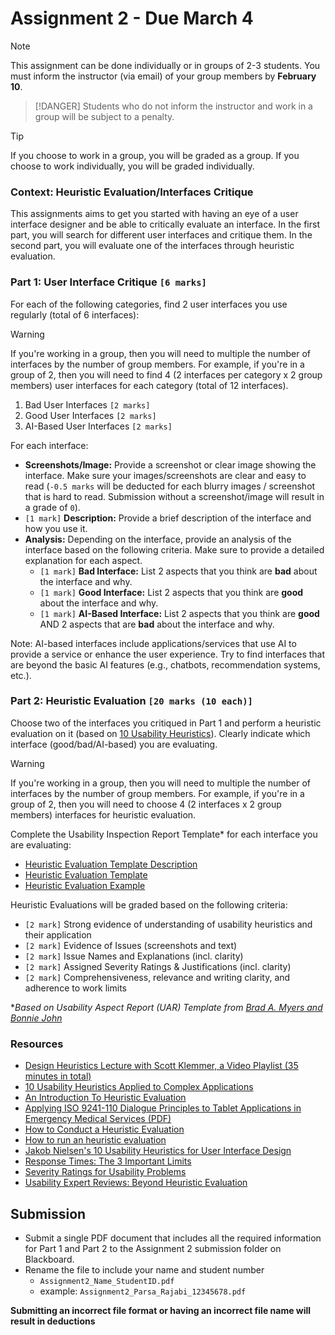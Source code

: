 # Assignment 2 - Due March 4

> [!NOTE]
> This assignment can be done individually or in groups of 2-3 students.  You must inform the instructor (via email) of your group members by **February 10**. 

> [!DANGER]
> Students who do not inform the instructor and work in a group will be subject to a penalty.

> [!TIP]
> If you choose to work in a group, you will be graded as a group.  If you choose to work individually, you will be graded individually.

### Context: Heuristic Evaluation/Interfaces Critique
This assignments aims to get you started with having an eye of a user interface designer and be able to critically evaluate an interface. In the first part, you will search for different user interfaces and critique them. In the second part, you will evaluate one of the interfaces through heuristic evaluation.

### Part 1: User Interface Critique `[6 marks]`

For each of the following categories, find 2 user interfaces you use regularly (total of 6 interfaces): 

> [!WARNING]
> If you're working in a group, then you will need to multiple the number of interfaces by the number of group members. For example, if you're in a group of 2, then you will need to find 4 (2 interfaces per category x 2 group members) user interfaces for each category (total of 12 interfaces).


1. Bad User Interfaces `[2 marks]`
2. Good User Interfaces `[2 marks]`
3. AI-Based User Interfaces `[2 marks]`

For each interface:

- **Screenshots/Image:** Provide a screenshot or clear image showing the interface. Make sure your images/screenshots are clear and easy to read (`-0.5 marks` will be deducted for each blurry images / screenshot that is hard to read. Submission without a screenshot/image will result in a grade of `0`).
- `[1 mark]` **Description:** Provide a brief description of the interface and how you use it. 
- **Analysis:** Depending on the interface, provide an analysis of the interface based on the following criteria. Make sure to provide a detailed explanation for each aspect.
   - `[1 mark]` **Bad Interface:** List 2 aspects that you think are **bad** about the interface and why. 
   - `[1 mark]` **Good Interface:** List 2 aspects that you think are **good** about the interface and why.
   - `[1 mark]` **AI-Based Interface:** List 2 aspects that you think are **good** AND 2 aspects that are **bad** about the interface and why. 

Note: AI-based interfaces include applications/services that use AI to provide a service or enhance the user experience. Try to find interfaces that are beyond the basic AI features (e.g., chatbots, recommendation systems, etc.).

### Part 2: Heuristic Evaluation `[20 marks (10 each)]`

Choose two of the interfaces you critiqued in Part 1 and perform a heuristic evaluation on it (based on [10 Usability Heuristics](https://www.nngroup.com/articles/ten-usability-heuristics/)). Clearly indicate which interface (good/bad/AI-based) you are evaluating. 

> [!WARNING]
> If you're working in a group, then you will need to multiple the number of interfaces by the number of group members. For example, if you're in a group of 2, then you will need to choose 4 (2 interfaces x 2 group members) interfaces for heuristic evaluation.


Complete the Usability Inspection Report Template* for each interface you are evaluating:
   - [Heuristic Evaluation Template Description](./assignments/A2-assets/HE-template-description.md)
   - [Heuristic Evaluation Template](./assignments/A2-assets/A2-assets/HE-template-clean.md)
   - [Heuristic Evaluation Example](./assignments/A2-assets/A2-assets/HE-example.md)

Heuristic Evaluations will be graded based on the following criteria:
- `[2 mark]` Strong evidence of understanding of usability heuristics and their application
- `[2 mark]` Evidence of Issues (screenshots and text)
- `[2 mark]` Issue Names and Explanations (incl. clarity)
- `[2 mark]` Assigned Severity Ratings & Justifications (incl. clarity)
- `[2 mark]` Comprehensiveness, relevance and writing clarity, and adherence to work limits

**Based on Usability Aspect Report (UAR) Template from [Brad A. Myers and Bonnie John](http://www.cs.cmu.edu/~bam/uicourse/UARTemplate.doc)*

### Resources

* [Design Heuristics Lecture with Scott Klemmer, a Video Playlist (35 minutes in total)](https://www.youtube.com/watch?list=PLVtu1bDQijari7LfHOoSTdcpbWIkwZWIA&v=gSm6bOw-KcQ)
*   [10 Usability Heuristics Applied to Complex Applications](https://www.nngroup.com/articles/usability-heuristics-complex-applications/)  
*   [An Introduction To Heuristic Evaluation](http://usabilitygeek.com/heuristic-evaluation-introduction/)  
*   [Applying ISO 9241-110 Dialogue Principles to Tablet Applications in Emergency Medical Services (PDF)](https://pdfs.semanticscholar.org/3d51/ab6549bbbb61dbd40e2062e13b057c37cdf3.pdf)  
*   [How to Conduct a Heuristic Evaluation](https://www.nngroup.com/articles/how-to-conduct-a-heuristic-evaluation/)  
*   [How to run an heuristic evaluation](http://uxmastery.com/how-to-run-an-heuristic-evaluation/)  
*   [Jakob Nielsen's 10 Usability Heuristics for User Interface Design](https://www.nngroup.com/articles/ten-usability-heuristics/)  
*   [Response Times: The 3 Important Limits](https://www.nngroup.com/articles/response-times-3-important-limits/)  
*   [Severity Ratings for Usability Problems](https://www.nngroup.com/articles/how-to-rate-the-severity-of-usability-problems/)  
*   [Usability Expert Reviews: Beyond Heuristic Evaluation](http://www.userfocus.co.uk/articles/expertreviews.html)   

## Submission
- Submit a single PDF document that includes all the required information for Part 1 and Part 2 to the Assignment 2 submission folder on Blackboard.
- Rename the file to include your name and student number 
  - `Assignment2_Name_StudentID.pdf`
  - example: `Assignment2_Parsa_Rajabi_12345678.pdf`

**Submitting an incorrect file format or having an incorrect file name will result in deductions**
